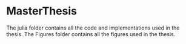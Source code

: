 # MasterThesis

The julia folder contains all the code and implementations used in the thesis.
The Figures folder contains all the figures used in the thesis.
